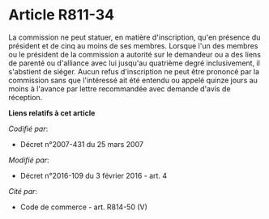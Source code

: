# Article R811-34

La commission ne peut statuer, en matière d'inscription, qu'en présence du président et de cinq au moins de ses membres.
Lorsque l'un des membres ou le président de la commission a autorité sur le demandeur ou a des liens de parenté ou d'alliance
avec lui jusqu'au quatrième degré inclusivement, il s'abstient de siéger. Aucun refus d'inscription ne peut être prononcé par
la commission sans que l'intéressé ait été entendu ou appelé quinze jours au moins à l'avance par lettre recommandée avec
demande d'avis de réception.

**Liens relatifs à cet article**

_Codifié par_:

  - Décret n°2007-431 du 25 mars 2007

_Modifié par_:

  - Décret n°2016-109 du 3 février 2016 - art. 4

_Cité par_:

  - Code de commerce - art. R814-50 (V)
